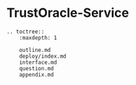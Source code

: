 # TrustOracle-Service 

```eval_rst
.. toctree::
    :maxdepth: 1

    outline.md
    deploy/index.md
    interface.md
    question.md
    appendix.md
```